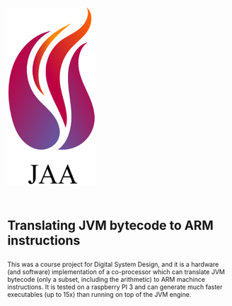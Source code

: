 # <img src="https://github.com/ImanHosseini/JAA/blob/master/logo_name.png" width="200" height="400" />
# <p style="float:right">Translating JVM bytecode to ARM instructions</p>
This was a course project for Digital System Design, and it is a hardware (and software) implementation of a co-processor which can translate JVM bytecode (only a subset, including the arithmetic) to ARM machince instructions. It is tested on a raspberry PI 3 and can generate much faster executables (up to 15x) than running on top of the JVM engine.
